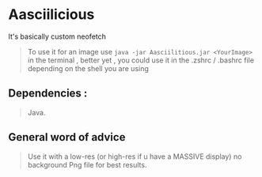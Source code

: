 # Aasciilicious
It's basically custom neofetch

> To use it for an image use ```java -jar Aasciilitious.jar <YourImage>``` in the terminal , better yet , you could use it in the .zshrc / .bashrc file depending on the shell you are using
## Dependencies :
> Java.

## General word of advice
> Use it with a low-res (or high-res if u have a MASSIVE display) no background Png file for best results.
